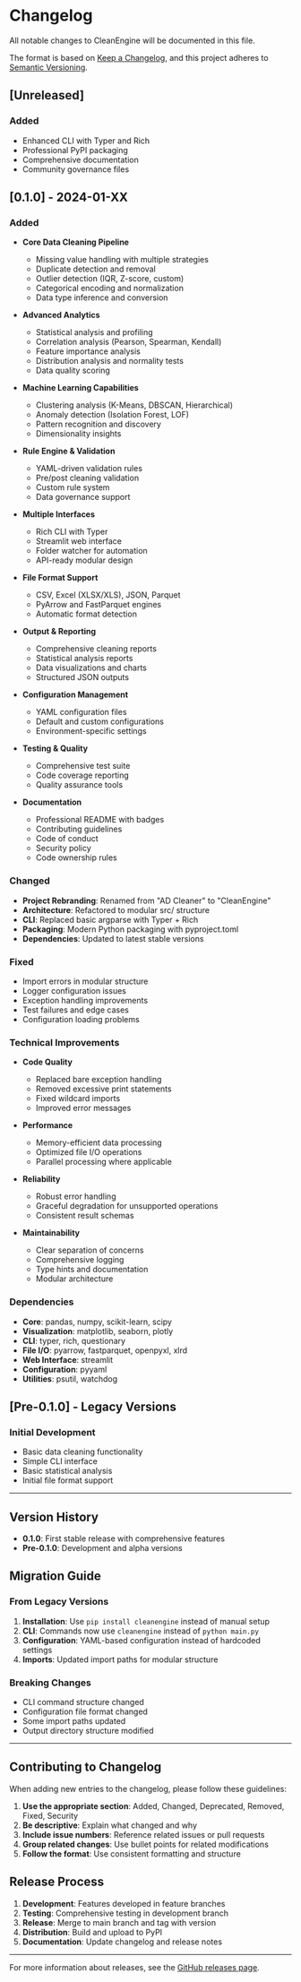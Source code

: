 # Changelog

All notable changes to CleanEngine will be documented in this file.

The format is based on [Keep a Changelog](https://keepachangelog.com/en/1.0.0/),
and this project adheres to [Semantic Versioning](https://semver.org/spec/v2.0.0.html).

## [Unreleased]

### Added
- Enhanced CLI with Typer and Rich
- Professional PyPI packaging
- Comprehensive documentation
- Community governance files

## [0.1.0] - 2024-01-XX

### Added
- **Core Data Cleaning Pipeline**
  - Missing value handling with multiple strategies
  - Duplicate detection and removal
  - Outlier detection (IQR, Z-score, custom)
  - Categorical encoding and normalization
  - Data type inference and conversion
  
- **Advanced Analytics**
  - Statistical analysis and profiling
  - Correlation analysis (Pearson, Spearman, Kendall)
  - Feature importance analysis
  - Distribution analysis and normality tests
  - Data quality scoring
  
- **Machine Learning Capabilities**
  - Clustering analysis (K-Means, DBSCAN, Hierarchical)
  - Anomaly detection (Isolation Forest, LOF)
  - Pattern recognition and discovery
  - Dimensionality insights
  
- **Rule Engine & Validation**
  - YAML-driven validation rules
  - Pre/post cleaning validation
  - Custom rule system
  - Data governance support
  
- **Multiple Interfaces**
  - Rich CLI with Typer
  - Streamlit web interface
  - Folder watcher for automation
  - API-ready modular design
  
- **File Format Support**
  - CSV, Excel (XLSX/XLS), JSON, Parquet
  - PyArrow and FastParquet engines
  - Automatic format detection
  
- **Output & Reporting**
  - Comprehensive cleaning reports
  - Statistical analysis reports
  - Data visualizations and charts
  - Structured JSON outputs
  
- **Configuration Management**
  - YAML configuration files
  - Default and custom configurations
  - Environment-specific settings
  
- **Testing & Quality**
  - Comprehensive test suite
  - Code coverage reporting
  - Quality assurance tools
  
- **Documentation**
  - Professional README with badges
  - Contributing guidelines
  - Code of conduct
  - Security policy
  - Code ownership rules

### Changed
- **Project Rebranding**: Renamed from "AD Cleaner" to "CleanEngine"
- **Architecture**: Refactored to modular src/ structure
- **CLI**: Replaced basic argparse with Typer + Rich
- **Packaging**: Modern Python packaging with pyproject.toml
- **Dependencies**: Updated to latest stable versions

### Fixed
- Import errors in modular structure
- Logger configuration issues
- Exception handling improvements
- Test failures and edge cases
- Configuration loading problems

### Technical Improvements
- **Code Quality**
  - Replaced bare exception handling
  - Removed excessive print statements
  - Fixed wildcard imports
  - Improved error messages
  
- **Performance**
  - Memory-efficient data processing
  - Optimized file I/O operations
  - Parallel processing where applicable
  
- **Reliability**
  - Robust error handling
  - Graceful degradation for unsupported operations
  - Consistent result schemas
  
- **Maintainability**
  - Clear separation of concerns
  - Comprehensive logging
  - Type hints and documentation
  - Modular architecture

### Dependencies
- **Core**: pandas, numpy, scikit-learn, scipy
- **Visualization**: matplotlib, seaborn, plotly
- **CLI**: typer, rich, questionary
- **File I/O**: pyarrow, fastparquet, openpyxl, xlrd
- **Web Interface**: streamlit
- **Configuration**: pyyaml
- **Utilities**: psutil, watchdog

## [Pre-0.1.0] - Legacy Versions

### Initial Development
- Basic data cleaning functionality
- Simple CLI interface
- Basic statistical analysis
- Initial file format support

---

## Version History

- **0.1.0**: First stable release with comprehensive features
- **Pre-0.1.0**: Development and alpha versions

## Migration Guide

### From Legacy Versions
1. **Installation**: Use `pip install cleanengine` instead of manual setup
2. **CLI**: Commands now use `cleanengine` instead of `python main.py`
3. **Configuration**: YAML-based configuration instead of hardcoded settings
4. **Imports**: Updated import paths for modular structure

### Breaking Changes
- CLI command structure changed
- Configuration file format changed
- Some import paths updated
- Output directory structure modified

---

## Contributing to Changelog

When adding new entries to the changelog, please follow these guidelines:

1. **Use the appropriate section**: Added, Changed, Deprecated, Removed, Fixed, Security
2. **Be descriptive**: Explain what changed and why
3. **Include issue numbers**: Reference related issues or pull requests
4. **Group related changes**: Use bullet points for related modifications
5. **Follow the format**: Use consistent formatting and structure

## Release Process

1. **Development**: Features developed in feature branches
2. **Testing**: Comprehensive testing in development branch
3. **Release**: Merge to main branch and tag with version
4. **Distribution**: Build and upload to PyPI
5. **Documentation**: Update changelog and release notes

---

For more information about releases, see the [GitHub releases page](https://github.com/I-invincib1e/CleanEngine/releases).
